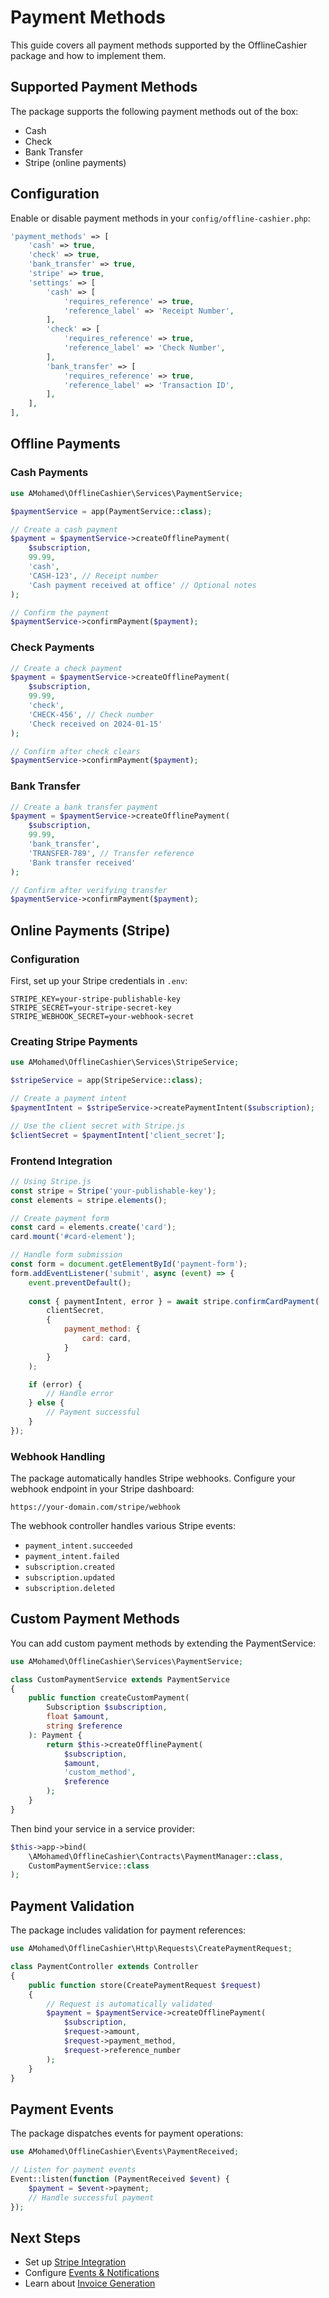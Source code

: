 # Payment Methods

This guide covers all payment methods supported by the OfflineCashier package and how to implement them.

## Supported Payment Methods

The package supports the following payment methods out of the box:
- Cash
- Check
- Bank Transfer
- Stripe (online payments)

## Configuration

Enable or disable payment methods in your `config/offline-cashier.php`:

```php
'payment_methods' => [
    'cash' => true,
    'check' => true,
    'bank_transfer' => true,
    'stripe' => true,
    'settings' => [
        'cash' => [
            'requires_reference' => true,
            'reference_label' => 'Receipt Number',
        ],
        'check' => [
            'requires_reference' => true,
            'reference_label' => 'Check Number',
        ],
        'bank_transfer' => [
            'requires_reference' => true,
            'reference_label' => 'Transaction ID',
        ],
    ],
],
```

## Offline Payments

### Cash Payments

```php
use AMohamed\OfflineCashier\Services\PaymentService;

$paymentService = app(PaymentService::class);

// Create a cash payment
$payment = $paymentService->createOfflinePayment(
    $subscription,
    99.99,
    'cash',
    'CASH-123', // Receipt number
    'Cash payment received at office' // Optional notes
);

// Confirm the payment
$paymentService->confirmPayment($payment);
```

### Check Payments

```php
// Create a check payment
$payment = $paymentService->createOfflinePayment(
    $subscription,
    99.99,
    'check',
    'CHECK-456', // Check number
    'Check received on 2024-01-15'
);

// Confirm after check clears
$paymentService->confirmPayment($payment);
```

### Bank Transfer

```php
// Create a bank transfer payment
$payment = $paymentService->createOfflinePayment(
    $subscription,
    99.99,
    'bank_transfer',
    'TRANSFER-789', // Transfer reference
    'Bank transfer received'
);

// Confirm after verifying transfer
$paymentService->confirmPayment($payment);
```

## Online Payments (Stripe)

### Configuration

First, set up your Stripe credentials in `.env`:

```env
STRIPE_KEY=your-stripe-publishable-key
STRIPE_SECRET=your-stripe-secret-key
STRIPE_WEBHOOK_SECRET=your-webhook-secret
```

### Creating Stripe Payments

```php
use AMohamed\OfflineCashier\Services\StripeService;

$stripeService = app(StripeService::class);

// Create a payment intent
$paymentIntent = $stripeService->createPaymentIntent($subscription);

// Use the client secret with Stripe.js
$clientSecret = $paymentIntent['client_secret'];
```

### Frontend Integration

```javascript
// Using Stripe.js
const stripe = Stripe('your-publishable-key');
const elements = stripe.elements();

// Create payment form
const card = elements.create('card');
card.mount('#card-element');

// Handle form submission
const form = document.getElementById('payment-form');
form.addEventListener('submit', async (event) => {
    event.preventDefault();
    
    const { paymentIntent, error } = await stripe.confirmCardPayment(
        clientSecret,
        {
            payment_method: {
                card: card,
            }
        }
    );

    if (error) {
        // Handle error
    } else {
        // Payment successful
    }
});
```

### Webhook Handling

The package automatically handles Stripe webhooks. Configure your webhook endpoint in your Stripe dashboard:

```
https://your-domain.com/stripe/webhook
```

The webhook controller handles various Stripe events:
- `payment_intent.succeeded`
- `payment_intent.failed`
- `subscription.created`
- `subscription.updated`
- `subscription.deleted`

## Custom Payment Methods

You can add custom payment methods by extending the PaymentService:

```php
use AMohamed\OfflineCashier\Services\PaymentService;

class CustomPaymentService extends PaymentService
{
    public function createCustomPayment(
        Subscription $subscription,
        float $amount,
        string $reference
    ): Payment {
        return $this->createOfflinePayment(
            $subscription,
            $amount,
            'custom_method',
            $reference
        );
    }
}
```

Then bind your service in a service provider:

```php
$this->app->bind(
    \AMohamed\OfflineCashier\Contracts\PaymentManager::class,
    CustomPaymentService::class
);
```

## Payment Validation

The package includes validation for payment references:

```php
use AMohamed\OfflineCashier\Http\Requests\CreatePaymentRequest;

class PaymentController extends Controller
{
    public function store(CreatePaymentRequest $request)
    {
        // Request is automatically validated
        $payment = $paymentService->createOfflinePayment(
            $subscription,
            $request->amount,
            $request->payment_method,
            $request->reference_number
        );
    }
}
```

## Payment Events

The package dispatches events for payment operations:

```php
use AMohamed\OfflineCashier\Events\PaymentReceived;

// Listen for payment events
Event::listen(function (PaymentReceived $event) {
    $payment = $event->payment;
    // Handle successful payment
});
```

## Next Steps

- Set up [Stripe Integration](stripe-integration.md)
- Configure [Events & Notifications](events-notifications.md)
- Learn about [Invoice Generation](invoice-generation.md) 